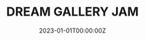 ---
# draft: true
layout: jam
title: DREAM GALLERY JAM
date: 2023-01-01T00:00:00Z
images:
  - img/dream-gallery-jam/banner.png
description: DREAM GALLERY JAM. MAR 4-APR 9, 2023
games:
  - itch: va
    title: VA
    credit: XAQEXAIEH

  - itch: im-doing-better-now
    title: im doing better now
    credit: warning stripe
    
  - itch: encounter-at-roofpoint
    title: Encounter At Roofpoint
    credit: Suoivbo 2
    
  - itch: dream-immersion-therapy
    title: DREAM IMMERSION THERAPY
    credit: GIOVANNI
    
  - itch: dreamwater
    title: Dreamwater
    credit: I'm Drowning Here Bud
    
  - itch: choir-medals
    title: Choir Medals
    credit: agender pierrot
    
  - itch: behind-the-red-dais
    title: Behind The Red Dais
    credit: Earth Meridian
    
  - itch: undone
    title: undone
    credit: nervous system
    
  - itch: a-thesis-for-truth
    title: a Thesis for Truth
    credit:
      - Dr. One Ironautics 
      - Prof. Two Ironautics
  
  - itch: joey-wamones-highly-catered-delicatessen
    title: Joey Wamone's Highly Catered Delicatessen
    credit: JWSPD
  
  - itch: pepys
    title: "SAMUEL PEPYS: Dream Diarist"
    credit: TO BED
  
  - itch: topic-desire
    title: "Topic: desire"
    credit: pleiade
  
  - itch: joey-wamones-normal-bedtime-routine-that-is-absolutely-not-a-recurring-tooth-dec
    title: Joey Wamone's Normal Bedtime Routine That Is Absolutely Not A Recurring Tooth Decay Nightmare
    credit: Joey Wamone
  
  - itch: the-mouth-of-the-woods
    title: The Mouth Of The Woods
    credit: Jan U. Wine
  
  - itch: crisis-a-go-go
    title:  The Curious Tale of Crisis A-Go-Go
    credit: BashCrandicoot
  
  - itch: the-lamentation-of-the-forgotten-knight
    title: The Lamentation of the Forgotten Knight
    credit: Goretex
  
  - itch: traumakt4
    title: TRAUMAKT~4.SEXE
    credit: Protag Nude Incorporated
---